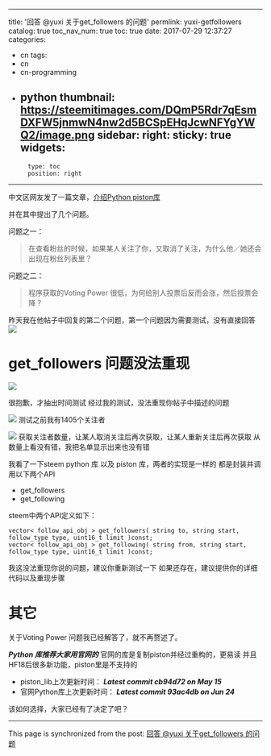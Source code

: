 
---
title: '回答 @yuxi 关于get_followers 的问题'
permlink: yuxi-getfollowers
catalog: true
toc_nav_num: true
toc: true
date: 2017-07-29 12:37:27
categories:
- cn
tags:
- cn
- cn-programming
- python
thumbnail: https://steemitimages.com/DQmP5Rdr7qEsmDXFW5jnmwN4nw2d5BCSpEHqJcwNFYgYWQ2/image.png
sidebar:
    right:
        sticky: true
widgets:
    -
        type: toc
        position: right
---


中文区网友发了一篇文章，[介绍Python piston库](https://steemit.com/cn/@yuxi/python-piston-api-1-8-sbd)

并在其中提出了几个问题。

问题之一：
>在查看粉丝的时候，如果某人关注了你，又取消了关注，为什么他／她还会出现在粉丝列表里？

问题之二：
>程序获取的Voting Power 很低，为何给别人投票后反而会涨，然后投票会降？

昨天我在他帖子中回复的第二个问题，第一个问题因为需要测试，没有直接回答
![](https://steemitimages.com/DQmP5Rdr7qEsmDXFW5jnmwN4nw2d5BCSpEHqJcwNFYgYWQ2/image.png)


# get_followers 问题没法重现

![](https://steemitimages.com/DQmV2GN3Pa2XGmgbVgoaYXAkPgJnkki8GZDDgk8z31uQhSK/image.png)

很抱歉，才抽出时间测试
经过我的测试，没法重现你帖子中描述的问题

![](https://steemitimages.com/DQmf7aUTZv6ecBnZ36vJ3VcrJkFibTopu7iSSSTtwA4WP6J/image.png)
测试之前我有1405个关注者

![](https://steemitimages.com/DQmX3HNHsZAAACuCZD8ovNzP7QBqkzmtzKVWkrtLLpUa7dM/image.png)
获取关注者数量，让某人取消关注后再次获取，让某人重新关注后再次获取
从数量上看没有错，我把名单显示出来也没有错

我看了一下steem python 库 以及 piston 库，两者的实现是一样的
都是封装并调用以下两个API
* get_followers
* get_following

steem中两个API定义如下：
```
vector< follow_api_obj > get_followers( string to, string start, follow_type type, uint16_t limit )const;
vector< follow_api_obj > get_following( string from, string start, follow_type type, uint16_t limit )const;
```

我这没法重现你说的问题，建议你重新测试一下
如果还存在，建议提供你的详细代码以及重现步骤

# 其它

关于Voting Power 问题我已经解答了，就不再赘述了。

***Python 库推荐大家用官网的***
官网的库是复制piston并经过重构的，更易读
并且HF18后很多新功能，piston里是不支持的

* piston_lib上次更新时间： ***Latest commit cb94d72 on May 15***
* 官网Python库上次更新时间： ***Latest commit 93ac4db on Jun 24***

该如何选择，大家已经有了决定了吧？

- - -

This page is synchronized from the post: [回答 @yuxi 关于get_followers 的问题](https://steemit.com/@oflyhigh/yuxi-getfollowers)
